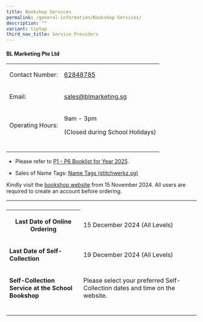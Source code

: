 ```yaml
---
title: Bookshop Services
permalink: /general-information/Bookshop-Services/
description: ""
variant: tiptap
third_nav_title: Service Providers
---
```

<h4><strong>BL Marketing Pte Ltd</strong></h4>
<table style="minWidth: 50px">
<colgroup>
<col>
<col>
</colgroup>
<tbody>
<tr>
<td rowspan="1" colspan="1">
<p>Contact Number:</p>
</td>
<td rowspan="1" colspan="1">
<p><a href="tel:+65 62848785" rel="noopener noreferrer nofollow" target="_blank">62848785</a>
</p>
</td>
</tr>
<tr>
<td rowspan="1" colspan="1">
<p>Email:</p>
</td>
<td rowspan="1" colspan="1">
<p><a href="mailto:sales@blmarketing.sg" rel="noopener noreferrer nofollow" target="_blank">sales@blmarketing.sg</a>
</p>
</td>
</tr>
<tr>
<td rowspan="1" colspan="1">
<p>Operating Hours:</p>
</td>
<td rowspan="1" colspan="1">
<p>9am - 3pm</p>
<p>(Closed during School Holidays)</p>
</td>
</tr>
<tr>
<td rowspan="1" colspan="1">
<p></p>
</td>
<td rowspan="1" colspan="1">
<p></p>
</td>
</tr>
</tbody>
</table>
<ul data-tight="true" class="tight">
<li>
<p>Please refer to <a href="https://drive.google.com/drive/folders/1exgsrn6Jg3jDyCn5Pbe8KRNMxBba1E5J?usp=drive_link" rel="noopener nofollow" target="_blank">P1 - P6 Booklist for Year 2025</a>.</p>
</li>
<li>
<p>Sales of Name Tags: <a href="https://www.stitchwerkz.sg/nametags/nametags_fgps" rel="noopener noreferrer nofollow" target="_blank">Name Tags (stitchwerkz.sg)</a>
</p>
</li>
</ul>
<p>Kindly visit the <a href="https://www.blmarketing.com.sg/" rel="noopener nofollow" target="_blank">bookshop website</a> from
15 November 2024. All users are required to create an account before ordering.</p>
<table style="minWidth: 50px">
<colgroup>
<col>
<col>
</colgroup>
<tbody>
<tr>
<th rowspan="1" colspan="1">
<p></p>
</th>
<td rowspan="1" colspan="1">
<p></p>
</td>
</tr>
<tr>
<th rowspan="1" colspan="1">
<p><strong>Last Date of Online Ordering</strong>
</p>
</th>
<td rowspan="1" colspan="1">
<p>15&nbsp;December&nbsp;2024 (All Levels)</p>
</td>
</tr>
<tr>
<td rowspan="1" colspan="1">
<p><strong>Last Date of Self-Collection</strong>
</p>
</td>
<td rowspan="1" colspan="1">
<p>19 December&nbsp;2024 (All Levels)</p>
</td>
</tr>
<tr>
<td rowspan="1" colspan="1">
<p><strong>Self-Collection Service at the School Bookshop</strong>
</p>
</td>
<td rowspan="1" colspan="1">
<p>Please select your preferred Self-Collection dates and time on the website.</p>
</td>
</tr>
<tr>
<td rowspan="1" colspan="1">
<p></p>
</td>
<td rowspan="1" colspan="1">
<p></p>
</td>
</tr>
</tbody>
</table>
<p></p>